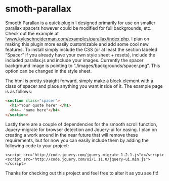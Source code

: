smoth-parallax
==============

Smooth Parallax is a quick plugin I designed primarily for use on smaller parallax spacers however could be modified for full backgrounds, etc. Check out the example at <a href=’www.kyleschneiderman.com/examples/parallax/index.php’>’www.kyleschneiderman.com/examples/parallax/index.php</a>. I plan on making this plugin more easily customizable and add some cool new features. To install simply include the CSS (or at least the section labeled “Spacer” if you already have your own style sheet + resets), include the included parallax.js and include your images. Currently the spacer background image is pointing to “./images/backgrounds/spacer.png”. This option can be changed in the style sheet. 

The html is pretty straight forward, simply make a block element with a class of spacer and place anything you want inside of it. The example page is as follows:

```HTML
<section class="spacer">
  <h1>"Your quote here" </h1>
  <h4>― "name here"</h4>
</section>
```

Lastly there are a couple of dependencies for the smooth scroll function, Jquery-migrate for browser detection and Jquery-ui for easing. I plan on creating a work around in the near future that will remove these requirements, but for now you can easily include them by adding the following code to your project:

```
<script src="http://code.jquery.com/jquery-migrate-1.2.1.js"></script>
<script src="http://code.jquery.com/ui/1.11.0/jquery-ui.min.js"></script>
```
Thanks for checking out this project and feel free to alter it as you see fit!

